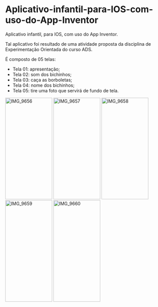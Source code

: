 # Aplicativo-infantil-para-IOS-com-uso-do-App-Inventor
Aplicativo infantil, para IOS, com uso do App Inventor. 

Tal aplicativo foi resultado de uma atividade proposta da disciplina de Experimentação Orientada do curso ADS.

É composto de 05 telas:
- Tela 01: apresentação;
- Tela 02: som dos bichinhos;
- Tela 03: caça as borboletas;
- Tela 04: nome dos bichinhos;
- Tela 05: tire uma foto que servirá de fundo de tela.

<img width="148" height="320" alt="IMG_9656" src="https://github.com/user-attachments/assets/60862993-7819-44ea-994d-8ee1627340dd" />
<img width="148" height="320" alt="IMG_9657" src="https://github.com/user-attachments/assets/353301b4-fcc1-401f-b5b5-4d35e3f6ef99" />
<img width="148" height="320" alt="IMG_9658" src="https://github.com/user-attachments/assets/5adaf65b-861e-412f-9096-3fcc5ba4ca9a" />
<img width="148" height="320" alt="IMG_9659" src="https://github.com/user-attachments/assets/96b10845-0f64-46d6-84a4-a23707a98536" />
<img width="148" height="320" alt="IMG_9660" src="https://github.com/user-attachments/assets/e378b893-3a92-41be-8956-559923356549" />
